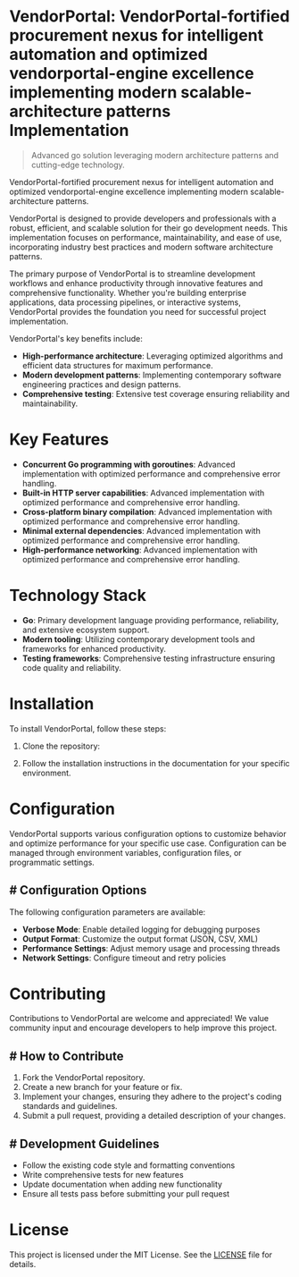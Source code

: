 <!-- fallback_VendorPortal_20250824082716_94254 -->

# VendorPortal: VendorPortal-fortified procurement nexus for intelligent automation and optimized vendorportal-engine excellence implementing modern scalable-architecture patterns Implementation
> Advanced go solution leveraging modern architecture patterns and cutting-edge technology.

VendorPortal-fortified procurement nexus for intelligent automation and optimized vendorportal-engine excellence implementing modern scalable-architecture patterns.

VendorPortal is designed to provide developers and professionals with a robust, efficient, and scalable solution for their go development needs. This implementation focuses on performance, maintainability, and ease of use, incorporating industry best practices and modern software architecture patterns.

The primary purpose of VendorPortal is to streamline development workflows and enhance productivity through innovative features and comprehensive functionality. Whether you're building enterprise applications, data processing pipelines, or interactive systems, VendorPortal provides the foundation you need for successful project implementation.

VendorPortal's key benefits include:

* **High-performance architecture**: Leveraging optimized algorithms and efficient data structures for maximum performance.
* **Modern development patterns**: Implementing contemporary software engineering practices and design patterns.
* **Comprehensive testing**: Extensive test coverage ensuring reliability and maintainability.

# Key Features

* **Concurrent Go programming with goroutines**: Advanced implementation with optimized performance and comprehensive error handling.
* **Built-in HTTP server capabilities**: Advanced implementation with optimized performance and comprehensive error handling.
* **Cross-platform binary compilation**: Advanced implementation with optimized performance and comprehensive error handling.
* **Minimal external dependencies**: Advanced implementation with optimized performance and comprehensive error handling.
* **High-performance networking**: Advanced implementation with optimized performance and comprehensive error handling.

# Technology Stack

* **Go**: Primary development language providing performance, reliability, and extensive ecosystem support.
* **Modern tooling**: Utilizing contemporary development tools and frameworks for enhanced productivity.
* **Testing frameworks**: Comprehensive testing infrastructure ensuring code quality and reliability.

# Installation

To install VendorPortal, follow these steps:

1. Clone the repository:


2. Follow the installation instructions in the documentation for your specific environment.

# Configuration

VendorPortal supports various configuration options to customize behavior and optimize performance for your specific use case. Configuration can be managed through environment variables, configuration files, or programmatic settings.

## # Configuration Options

The following configuration parameters are available:

* **Verbose Mode**: Enable detailed logging for debugging purposes
* **Output Format**: Customize the output format (JSON, CSV, XML)
* **Performance Settings**: Adjust memory usage and processing threads
* **Network Settings**: Configure timeout and retry policies

# Contributing

Contributions to VendorPortal are welcome and appreciated! We value community input and encourage developers to help improve this project.

## # How to Contribute

1. Fork the VendorPortal repository.
2. Create a new branch for your feature or fix.
3. Implement your changes, ensuring they adhere to the project's coding standards and guidelines.
4. Submit a pull request, providing a detailed description of your changes.

## # Development Guidelines

* Follow the existing code style and formatting conventions
* Write comprehensive tests for new features
* Update documentation when adding new functionality
* Ensure all tests pass before submitting your pull request

# License

This project is licensed under the MIT License. See the [LICENSE](https://github.com/Jennifercruz23/VendorPortal/blob/main/LICENSE) file for details.
